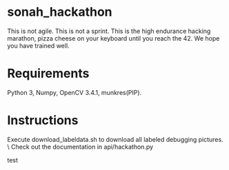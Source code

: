 # sonah_hackathon
This is not agile. This is not a sprint. This is the high endurance hacking marathon, pizza cheese on your keyboard until you reach the 42. We hope you have trained well.

# Requirements
Python 3, Numpy, OpenCV 3.4.1, munkres(PIP).

# Instructions
Execute download_labeldata.sh to download all labeled debugging pictures. \\
Check out the documentation in api/hackathon.py

test